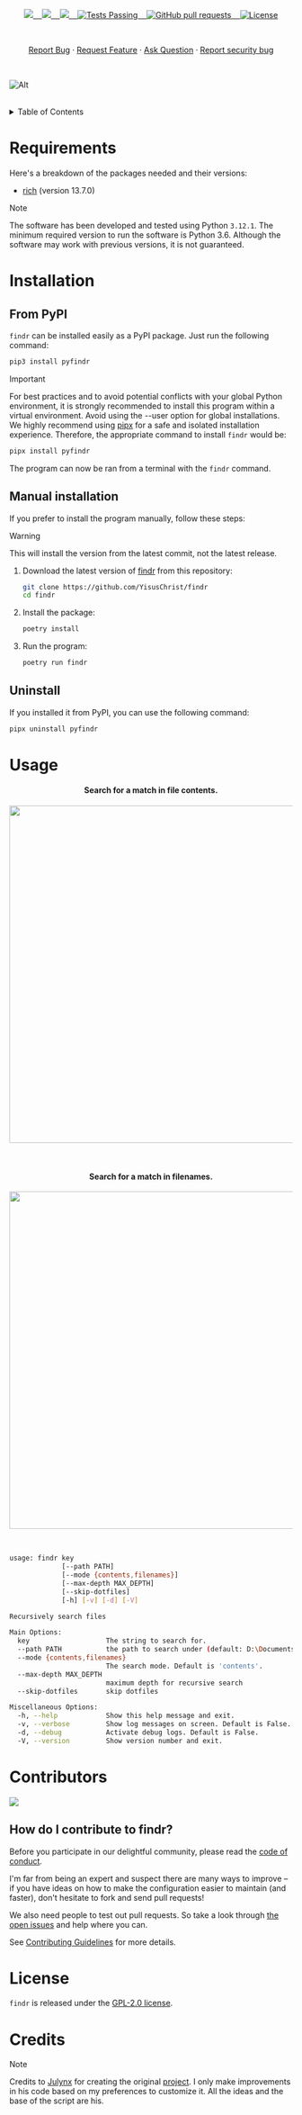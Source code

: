 <p align="center">
    <a href="https://github.com/YisusChrist/findr/issues">
        <img src="https://img.shields.io/github/issues/YisusChrist/findr?color=171b20&label=Issues%20%20&logo=gnubash&labelColor=e05f65&logoColor=ffffff">&nbsp;&nbsp;&nbsp;
    </a>
    <a href="https://github.com/YisusChrist/findr/forks">
        <img src="https://img.shields.io/github/forks/YisusChrist/findr?color=171b20&label=Forks%20%20&logo=git&labelColor=f1cf8a&logoColor=ffffff">&nbsp;&nbsp;&nbsp;
    </a>
    <a href="https://github.com/YisusChrist/findr/stargazers">
        <img src="https://img.shields.io/github/stars/YisusChrist/findr?color=171b20&label=Stargazers&logo=octicon-star&labelColor=70a5eb">&nbsp;&nbsp;&nbsp;
    </a>
    <a href="https://github.com/YisusChrist/findr/actions">
        <img alt="Tests Passing" src="https://github.com/YisusChrist/findr/actions/workflows/github-code-scanning/codeql/badge.svg">&nbsp;&nbsp;&nbsp;
    </a>
    <a href="https://github.com/YisusChrist/findr/pulls">
        <img alt="GitHub pull requests" src="https://img.shields.io/github/issues-pr/YisusChrist/findr?color=0088ff">&nbsp;&nbsp;&nbsp;
    </a>
    <a href="https://opensource.org/license/GPL-2.0">
        <img alt="License" src="https://img.shields.io/github/license/YisusChrist/findr?color=0088ff">
    </a>
</p>

<br>

<p align="center">
    <a href="https://github.com/YisusChrist/findr/issues/new?assignees=YisusChrist&labels=bug&projects=&template=bug_report.yml">Report Bug</a>
    ·
    <a href="https://github.com/YisusChrist/findr/issues/new?assignees=YisusChrist&labels=feature&projects=&template=feature_request.yml">Request Feature</a>
    ·
    <a href="https://github.com/YisusChrist/findr/issues/new?assignees=YisusChrist&labels=question&projects=&template=question.yml">Ask Question</a>
    ·
    <a href="https://github.com/YisusChrist/findr/security/policy#reporting-a-vulnerability">Report security bug</a>
</p>

<br>

![Alt](https://repobeats.axiom.co/api/embed/ba8cf53161aa08def0a1fd65f22338397227dca5.svg "Repobeats analytics image")

<br>

<details>
<summary>Table of Contents</summary>

- [Requirements](#requirements)
- [Installation](#installation)
  - [From PyPI](#from-pypi)
  - [Manual installation](#manual-installation)
  - [Uninstall](#uninstall)
- [Usage](#usage)
- [Contributors](#contributors)
  - [How do I contribute to findr?](#how-do-i-contribute-to-findr)
- [License](#license)
- [Credits](#credits)

</details>

# Requirements

Here's a breakdown of the packages needed and their versions:

- [rich](https://pypi.org/project/rich) (version 13.7.0)

> [!NOTE]
> The software has been developed and tested using Python `3.12.1`. The minimum required version to run the software is Python 3.6. Although the software may work with previous versions, it is not guaranteed.

# Installation

## From PyPI

`findr` can be installed easily as a PyPI package. Just run the following command:

```bash
pip3 install pyfindr
```

> [!IMPORTANT]
> For best practices and to avoid potential conflicts with your global Python environment, it is strongly recommended to install this program within a virtual environment. Avoid using the --user option for global installations. We highly recommend using [pipx](https://pypi.org/project/pipx) for a safe and isolated installation experience. Therefore, the appropriate command to install `findr` would be:
>
> ```bash
> pipx install pyfindr
> ```

The program can now be ran from a terminal with the `findr` command.

## Manual installation

If you prefer to install the program manually, follow these steps:

> [!WARNING]
> This will install the version from the latest commit, not the latest release.

1. Download the latest version of [findr](https://github.com/YisusChrist/findr) from this repository:

   ```bash
   git clone https://github.com/YisusChrist/findr
   cd findr
   ```

2. Install the package:

   ```bash
   poetry install
   ```

3. Run the program:

   ```bash
   poetry run findr
   ```

## Uninstall

If you installed it from PyPI, you can use the following command:

```bash
pipx uninstall pyfindr
```

# Usage

<h4 align="center">Search for a match in file contents.</h4>
<p align="center">
  <img width="600" src="https://i.imgur.com/bku2Ad0.png">
</p>

<br>

<h4 align="center">Search for a match in filenames.</h4>
<p align="center">
  <img width="600" src="https://i.imgur.com/vgWI2QP.png">
</p>

<br>

```sh
usage: findr key
             [--path PATH]
             [--mode {contents,filenames}]
             [--max-depth MAX_DEPTH]
             [--skip-dotfiles]
             [-h] [-v] [-d] [-V]

Recursively search files

Main Options:
  key                   The string to search for.
  --path PATH           the path to search under (default: D:\Documents\development\findr)
  --mode {contents,filenames}
                        The search mode. Default is 'contents'.
  --max-depth MAX_DEPTH
                        maximum depth for recursive search
  --skip-dotfiles       skip dotfiles

Miscellaneous Options:
  -h, --help            Show this help message and exit.
  -v, --verbose         Show log messages on screen. Default is False.
  -d, --debug           Activate debug logs. Default is False.
  -V, --version         Show version number and exit.
```

# Contributors

<a href="https://github.com/YisusChrist/findr/graphs/contributors"><img src="https://contrib.rocks/image?repo=YisusChrist/findr" /></a>

## How do I contribute to findr?

Before you participate in our delightful community, please read the [code of conduct](https://github.com/YisusChrist/.github/blob/main/CODE_OF_CONDUCT.md).

I'm far from being an expert and suspect there are many ways to improve – if you have ideas on how to make the configuration easier to maintain (and faster), don't hesitate to fork and send pull requests!

We also need people to test out pull requests. So take a look through [the open issues](https://github.com/YisusChrist/findr/issues) and help where you can.

See [Contributing Guidelines](https://github.com/YisusChrist/.github/blob/main/CONTRIBUTING.md) for more details.

# License

`findr` is released under the [GPL-2.0 license](https://opensource.org/licenses/GPL-2.0).

# Credits

> [!NOTE]
> Credits to [Julynx](https://github.com/Julynx) for creating the original [project](https://github.com/Julynx/findr). I only make improvements in his code based on my preferences to customize it. All the ideas and the base of the script are his.
